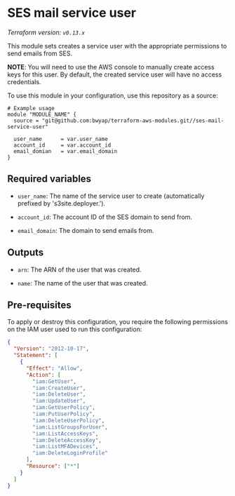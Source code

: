 # SES mail service user

_Terraform version: `v0.13.x`_

This module sets creates a service user with the appropriate permissions to send emails from SES.

**NOTE**: You will need to use the AWS console to manually create access keys for this user. By default, the created service user will have no access credentials.

To use this module in your configuration, use this repository as a source:

```hcl
# Example usage
module "MODULE_NAME" {
  source = "git@github.com:bwyap/terraform-aws-modules.git//ses-mail-service-user"

  user_name      = var.user_name
  account_id     = var.account_id
  email_domian   = var.email_domain
}
```

## Required variables

- `user_name`: The name of the service user to create (automatically prefixed by 's3site.deployer.').

- `account_id`: The account ID of the SES domain to send from.

- `email_domain`: The domain to send emails from.

## Outputs

- `arn`: The ARN of the user that was created.

- `name`: The name of the user that was created.

## Pre-requisites

To apply or destroy this configuration, you require the following permissions on the IAM user used to run this configuration:

```json
{
  "Version": "2012-10-17",
  "Statement": [
    {
      "Effect": "Allow",
      "Action": [
        "iam:GetUser",
        "iam:CreateUser",
        "iam:DeleteUser",
        "iam:UpdateUser",
        "iam:GetUserPolicy",
        "iam:PutUserPolicy",
        "iam:DeleteUserPolicy",
        "iam:ListGroupsForUser",
        "iam:ListAccessKeys",
        "iam:DeleteAccessKey",
        "iam:ListMFADevices",
        "iam:DeleteLoginProfile"
      ],
      "Resource": ["*"]
    }
  ]
}
```
